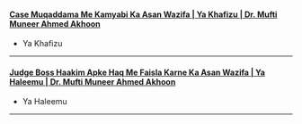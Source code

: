 #### [Case Muqaddama Me Kamyabi Ka Asan Wazifa | Ya Khafizu | Dr. Mufti Muneer Ahmed Akhoon](https://www.youtube.com/watch?v=dcC7ZHResj8)
* Ya Khafizu

*** 

#### [Judge Boss Haakim Apke Haq Me Faisla Karne Ka Asan Wazifa | Ya Haleemu | Dr. Mufti Muneer Ahmed Akhoon](https://www.youtube.com/watch?v=cD6xSJb27rU)
* Ya Haleemu

***
